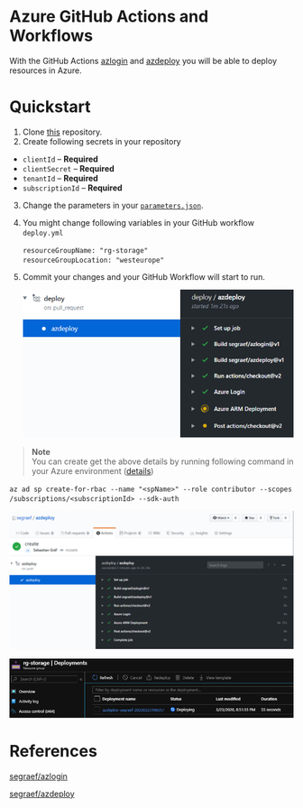 # Azure GitHub Actions and Workflows

With the GitHub Actions [azlogin](https://github.com/segraef/azlogin) and [azdeploy](https://github.com/segraef/azdeploy) you will be able to deploy resources in Azure.

# Quickstart

1. Clone [this](https://github.com/segraef/aga.git) repository.
2. Create following secrets in your repository
- `clientId` – **Required**
- `clientSecret` – **Required**
- `tenantId` – **Required**
- `subscriptionId` – **Required**
3. Change the parameters in your [`parameters.json`](./Modules/StorageAccount/parameters.json).
4. You might change following variables in your GitHub workflow `deploy.yml`

    `resourceGroupName: "rg-storage"`  
    `resourceGroupLocation: "westeurope"`
5. Commit your changes and your GitHub Workflow will start to run.

    ![](.attachments/images/2020-03-23-21-56-51.png)

> **Note**<br>
> You can create get the above details by running following command in your Azure environment ([details](https://docs.microsoft.com/en-us/cli/azure/ad/sp?view=azure-cli-latest#az-ad-sp-create-for-rbac))

`az ad sp create-for-rbac --name "<spName>" --role contributor --scopes /subscriptions/<subscriptionId> --sdk-auth`

![](.attachments/images/2020-03-23-20-55-07.png)

![](.attachments/images/2020-03-23-20-53-35.png)

# References

[segraef/azlogin](https://github.com/segraef/azlogin)

[segraef/azdeploy](https://github.com/segraef/azdeploy)